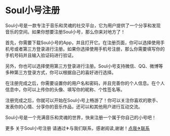 # Soul小号注册

Soul小号是一款专注于音乐和灵魂的社交平台，它为用户提供了一个分享和发现音乐的空间。如果你想要注册Soul小号，那么你来对地方了！

首先，你需要下载Soul小号的App，并且打开它。在注册页面，你可以选择使用手机号或者第三方登录进行注册。如果你选择使用手机号注册，那么你需要填写你的手机号码并且输入验证码进行验证。

另外，你也可以选择使用第三方登录进行注册。Soul小号支持微信、QQ、微博等多种第三方登录方式，你可以根据自己的喜好进行选择。

在注册完成之后，你需要设置你的用户名和密码，并且完善你的个人信息。在个人信息中，你可以上传你的头像、填写你的昵称、个性签名等。

注册完成之后，你就可以开始在Soul小号上畅游了！你可以关注你喜欢的歌手、发表你的心情、分享你的音乐作品，还可以和其他用户进行互动交流。

Soul小号是一个充满音乐和灵魂的世界，快来注册一个属于你自己的小号吧！

更多 关于Soul小号注册 请通过✈与我们联系，感谢阅读,谢谢！[点我✈联系](https://sms.k02.cc)